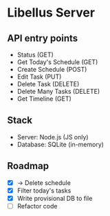 # Libellus Server

## API entry points
- Status (GET)
- Get Today's Schedule (GET)
- Create Schedule (POST)
- Edit Task (PUT)
- Delete Task (DELETE)
- Delete Many Tasks (DELETE)
- Get Timeline (GET)

## Stack
- Server: Node.js (JS only)
- Database: SQLite (in-memory)

## Roadmap
- [x] -> Delete schedule
- [x] Filter today's tasks
- [x] Write provisional DB to file
- [ ] Refactor code